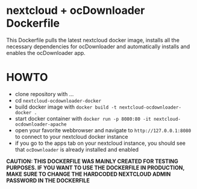 # nextcloud + ocDownloader Dockerfile

This Dockerfile pulls the latest nextcloud docker image, installs all the necessary dependencies for ocDownloader and automatically installs
and enables the ocDownloader app. 

# HOWTO

* clone repository with ...
* cd `nextcloud-ocdownloader-docker`
* build docker image with `docker build -t nextcloud-ocdownloader-docker .`
* start docker container with `docker run -p 8080:80 -it nextcloud-ocdownloader-apache`
* open your favorite webbrowser and navigate to `http://127.0.0.1:8080` to connect to your nextcloud docker instance
* if you go to the apps tab on your nextcloud instance, you should see that `ocDownloader` is already installed and enabled

**CAUTION: THIS DOCKERFILE WAS MAINLY CREATED FOR TESTING PURPOSES. IF YOU WANT TO USE THE DOCKERFILE IN PRODUCTION, MAKE SURE TO CHANGE THE HARDCODED NEXTCLOUD ADMIN PASSWORD IN THE DOCKERFILE** 
